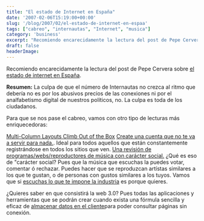 ```yaml
---
title: "El estado de Internet en España"
date: '2007-02-06T15:19:00+00:00'
slug: '/blog/2007/02/el-estado-de-internet-en-espaa'
tags: ["cabreo", "internautas", "Internet", "musica"]
category: 'business'
excerpt: "Recomiendo encarecidamente la lectura del post de Pepe Cervera sobre [el estado de internet en España]( La culpa de..."
draft: false
headerImage:
---
```

Recomiendo encarecidamente la lectura del post de Pepe Cervera sobre [el estado de internet en España](http://blogs.20minutos.es/retiario/post/2007/02/02/la-culpa-es-nuestra).

**Resumen:** La culpa de que el número de Internautas no crezca al ritmo que debería no es por los abusivos precios de las conexiones ni por el analfabetismo digital de nuestros políticos, no. La culpa es toda de los ciudadanos.

Para que se nos pase el cabreo, vamos con otro tipo de lecturas más enriquecedoras:

[Multi-Column Layouts Climb Out of the Box](http://www.alistapart.com/articles/multicolumnlayouts)
[Create una cuenta que no te va a servir para nada.](http://uselessaccount.com/). Ideal para todos aquellos que están constantemente registrándose en todos los sitios que ven.
[Una revisión de programas/webs/reproductores de música con carácter social.](http://www.techcrunch.com/2007/02/05/social-music-overview/) ¿Qué es eso de "carácter social? Pues que la música que escuchas la puedes votar, comentar ó rechazar. Puedes hacer que se reproduzcan artístas similares a los que te gustan, o de personas con gustos similares a los tuyos. Vamos que si [escuchas lo que te impone la industria](http://www.los40.com) es porque quieres.

¿Quieres saber en que consistirá la web 3.0? Pues todas las aplicaciones y herramientas que se podrán crear cuando exista una fórmula sencilla y eficaz de [almacenar datos en el cliente](http://www.niallkennedy.com/blog/archives/2007/01/ajax-performance-local-storage.html)para poder consultar páginas sin conexión.
